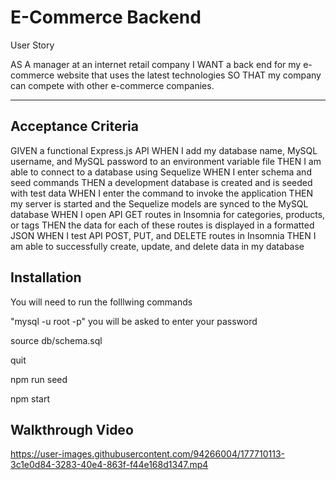 # E-Commerce Backend
User Story

AS A manager at an internet retail company
I WANT a back end for my e-commerce website that uses the latest technologies
SO THAT my company can compete with other e-commerce companies.

---
## **Acceptance Criteria**

GIVEN a functional Express.js API
WHEN I add my database name, MySQL username, and MySQL password to an environment variable file
THEN I am able to connect to a database using Sequelize
WHEN I enter schema and seed commands
THEN a development database is created and is seeded with test data
WHEN I enter the command to invoke the application
THEN my server is started and the Sequelize models are synced to the MySQL database
WHEN I open API GET routes in Insomnia for categories, products, or tags
THEN the data for each of these routes is displayed in a formatted JSON
WHEN I test API POST, PUT, and DELETE routes in Insomnia
THEN I am able to successfully create, update, and delete data in my database

## **Installation**

You will need to run the folllwing commands

"mysql -u root -p" you will be asked to enter your password

source db/schema.sql

quit

npm run seed

npm start

## **Walkthrough Video**




https://user-images.githubusercontent.com/94266004/177710113-3c1e0d84-3283-40e4-863f-f44e168d1347.mp4


